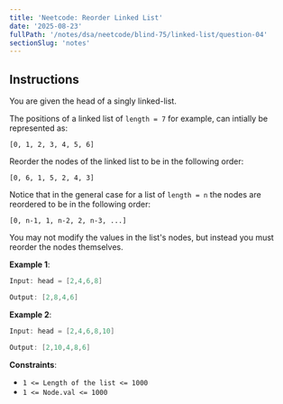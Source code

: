 ```yaml
---
title: 'Neetcode: Reorder Linked List'
date: '2025-08-23'
fullPath: '/notes/dsa/neetcode/blind-75/linked-list/question-04'
sectionSlug: 'notes'
---
```


## Instructions

You are given the head of a singly linked-list.

The positions of a linked list of `length = 7` for example, can intially be represented as:

`[0, 1, 2, 3, 4, 5, 6]`

Reorder the nodes of the linked list to be in the following order:

`[0, 6, 1, 5, 2, 4, 3]`

Notice that in the general case for a list of `length = n` the nodes are reordered to be in the following order:

`[0, n-1, 1, n-2, 2, n-3, ...]`

You may not modify the values in the list's nodes, but instead you must reorder the nodes themselves.

**Example 1**:

```Java
Input: head = [2,4,6,8]

Output: [2,8,4,6]
```

**Example 2**:

```Java
Input: head = [2,4,6,8,10]

Output: [2,10,4,8,6]
```

**Constraints**:

- `1 <= Length of the list <= 1000`
- `1 <= Node.val <= 1000`
